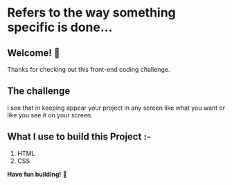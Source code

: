 # Refers to the way something specific is done...


## Welcome! 👋

Thanks for checking out this front-end coding challenge.



## The challenge
I see that in keeping appear your project in any screen like what you want or like you see it on your screen.



## What I use to build this Project :-


1. HTML
2. CSS


**Have fun building!** 🚀
